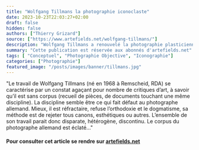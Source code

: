 ```yaml
---
title: "Wolfgang Tillmans la photographie iconoclaste"
date: 2023-10-23T22:03:27+02:00
draft: false
hidden: false
authors: ["Thierry Grizard"]
source: ["https://www.artefields.net/wolfgang-tillmans/"]
description: "Wolfgang Tillmans a renouvelé la photographie plasticienne en transgressant les frontières entre les genres et en proposant des accrochages iconoclastes."
summary: "Cette publication est réservée aux abonnés d'artefields.net"
tags: [ "Conceptuel", "Photographie Objective", "Iconographie"]
categories: ["Photographie"]
featured_image: "/posts/images/banner/tillmans.jpg"
---
```


"Le travail de Wolfgang Tillmans (né en 1968 à Remscheid, RDA) se caractérise par un constat agaçant pour nombre de critiques d’art, à savoir qu’il est sans corpus (recueil de pièces, de documents touchant une même discipline). La discipline semble être ce qui fait défaut au photographe allemand. Mieux, il est réfractaire, refuse l’orthodoxie et le dogmatisme, sa méthode est de rejeter tous canons, esthétiques ou autres. L’ensemble de son travail parait donc disparate, hétérogène, discontinu. Le corpus du photographe allemand est éclaté..."

#### Pour consulter cet article se rendre sur [artefields.net](https://www.artefields.net/wolfgang-tillmans/)